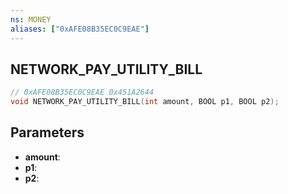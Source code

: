 ```yaml
---
ns: MONEY
aliases: ["0xAFE08B35EC0C9EAE"]
---
```

## NETWORK_PAY_UTILITY_BILL

```c
// 0xAFE08B35EC0C9EAE 0x451A2644
void NETWORK_PAY_UTILITY_BILL(int amount, BOOL p1, BOOL p2);
```


## Parameters
* **amount**: 
* **p1**: 
* **p2**: 

